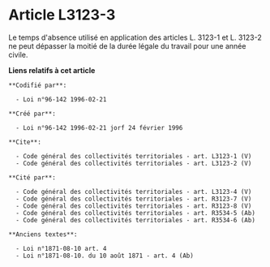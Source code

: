 # Article L3123-3

Le temps d'absence utilisé en application des articles L. 3123-1 et L. 3123-2 ne peut dépasser la moitié de la durée légale
du travail pour une année civile.

**Liens relatifs à cet article**

	**Codifié par**:

	  - Loi n°96-142 1996-02-21

	**Créé par**:

	  - Loi n°96-142 1996-02-21 jorf 24 février 1996

	**Cite**:

	  - Code général des collectivités territoriales - art. L3123-1 (V)
	  - Code général des collectivités territoriales - art. L3123-2 (V)

	**Cité par**:

	  - Code général des collectivités territoriales - art. L3123-4 (V)
	  - Code général des collectivités territoriales - art. R3123-7 (V)
	  - Code général des collectivités territoriales - art. R3123-8 (V)
	  - Code général des collectivités territoriales - art. R3534-5 (Ab)
	  - Code général des collectivités territoriales - art. R3534-6 (Ab)

	**Anciens textes**:

	  - Loi n°1871-08-10 art. 4
	  - Loi n°1871-08-10. du 10 août 1871 - art. 4 (Ab)
